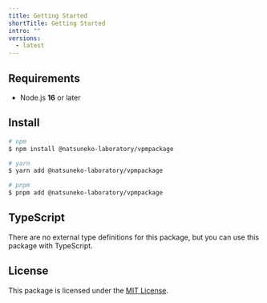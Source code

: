 ```yaml
---
title: Getting Started
shortTitle: Getting Started
intro: ""
versions:
  - latest
---
```


## Requirements

- Node.js **16** or later

## Install

```bash
# npm
$ npm install @natsuneko-laboratory/vpmpackage

# yarn
$ yarn add @natsuneko-laboratory/vpmpackage

# pnpm
$ pnpm add @natsuneko-laboratory/vpmpackage
```

## TypeScript

There are no external type definitions for this package, but you can use this package with TypeScript.

## License

This package is licensed under the [MIT License](https://github.com/natsuneko-laboratory/vpmpackage/blob/main/LICENSE).
